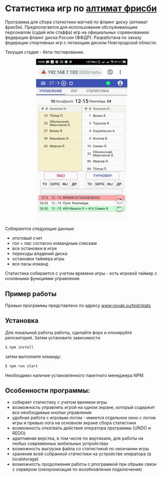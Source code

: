 # Статистика игр по <a href="https://ru.wikipedia.org/wiki/%D0%90%D0%BB%D1%82%D0%B8%D0%BC%D0%B0%D1%82_%D1%84%D1%80%D0%B8%D1%81%D0%B1%D0%B8">алтимат фрисби</a>

Программа для сбора статистики матчей по флаинг диску (алтимат фрисби). Предполагается для использования обслуживающим
персоналом (судей или стаффа) игр на официальных соревнованиях федерации флаинг диска России (ФФДР). Разработана по заказу федерации спортивных игр с летающим диском Новгородской области.

Текущая стадия - бета-тестирование.

<p align="center">
  <img src="./img/preview.jpg" alt="Interface example" width="300">
</p>

Собираются следующие данные: <br>

* итоговый счет
* гол + пас согласно командным спискам
* все остановки в игре
* переходы владений диска
* остановки таймера игры
* все пасы команд


Статистика собирается с учетом времени игры - есть игровой таймер с основными функциями управления

## Пример работы

Превью программы представлено по адресу <a href="http://www.novak.su/test/stats">www.novak.su/test/stats</a> <br>

## Установка

Для локальной работы работы, сделайте форк и клонируйте репозиторий. Затем установите зависимости

```sh
$ npm install
```

затем выполните команду:

```sh
$ npm run start
```


Необходимо наличие установленного пакетного менеджера NPM.

## Особенности программы:

* собирает статистику с учетом времени игры
* возможность управлять игрой на одном экране, который содержит все необходимые кнопки управления
* удобная работа с игровым логом - имеется отдельное окно с логом игры и превью лога на основном экране сбора статистики
* возможность откатвать действия оператора программы (UNDO и REDO)
* адаптивная верстка, в том числе по вертикали, для работы на любых современных мобильных устройствах
* возможность выгрузки файла со статистикой по окончании игры
* хранение всей собранной статистики на устройстве оператора (в localstorage)
* возможность продолжения работы с рпограммой при обрыве связи с сервером (синхронизация по возобновлении подключения)


